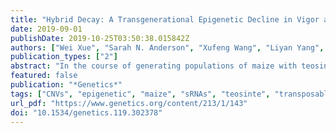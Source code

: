 ```yaml
---
title: "Hybrid Decay: A Transgenerational Epigenetic Decline in Vigor and Viability Triggered in Backcross Populations of Teosinte with Maize"
date: 2019-09-01
publishDate: 2019-10-25T03:50:38.015842Z
authors: ["Wei Xue", "Sarah N. Anderson", "Xufeng Wang", "Liyan Yang", "Peter A. Crisp", "Qing Li", "Jaclyn Noshay", "Patrice S. Albert", "James A. Birchler", "Paul Bilinski", "Michelle C. Stitzer", "Jeffrey Ross-Ibarra", "Sherry Flint-Garcia", "Xuemei Chen", "Nathan M. Springer", "John F. Doebley"]
publication_types: ["2"]
abstract: "In the course of generating populations of maize with teosinte chromosomal introgressions, an unusual sickly plant phenotype was noted in individuals from crosses with two teosinte accessions collected near Valle de Bravo, Mexico. The plants of these Bravo teosinte accessions appear phenotypically normal themselves and the F1 plants appear similar to typical maize × teosinte F1s. However, upon backcrossing to maize, the BC1 and subsequent generations display a number of detrimental characteristics including shorter stature, reduced seed set, and abnormal floral structures. This phenomenon is observed in all BC individuals and there is no chromosomal segment linked to the sickly plant phenotype in advanced backcross generations. Once the sickly phenotype appears in a lineage, normal plants are never again recovered by continued backcrossing to the normal maize parent. Whole-genome shotgun sequencing reveals a small number of genomic sequences, some with homology to transposable elements, that have increased in copy number in the backcross populations. Transcriptome analysis of seedlings, which do not have striking phenotypic abnormalities, identified segments of 18 maize genes that exhibit increased expression in sickly plants. A de novo assembly of transcripts present in plants exhibiting the sickly phenotype identified a set of 59 upregulated novel transcripts. These transcripts include some examples with sequence similarity to transposable elements and other sequences present in the recurrent maize parent (W22) genome as well as novel sequences not present in the W22 genome. Genome-wide profiles of gene expression, DNA methylation, and small RNAs are similar between sickly plants and normal controls, although a few upregulated transcripts and transposable elements are associated with altered small RNA or methylation profiles. This study documents hybrid incompatibility and genome instability triggered by the backcrossing of Bravo teosinte with maize. We name this phenomenon “hybrid decay” and present ideas on the mechanism that may underlie it."
featured: false
publication: "*Genetics*"
tags: ["CNVs", "epigenetic", "maize", "sRNAs", "teosinte", "transposable element (TE)", "Zea mays"]
url_pdf: "https://www.genetics.org/content/213/1/143"
doi: "10.1534/genetics.119.302378"
---
```


